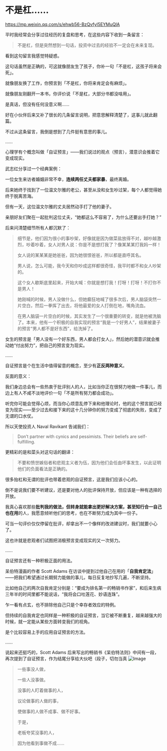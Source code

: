 # 不是杠……

https://mp.weixin.qq.com/s/ehwb56-BzQvfyl5EYMuQlA



平时我经常会分享过往经历的复盘和思考，在这些内容下收到一条留言：

> 不是杠，但是突然想到一句话，投资中过去的经验不一定会在未来复现。

看到这句留言我感觉特疑惑。

这句话虽然是正确的，可这就像朋友生了孩子，你补一句「不是杠，这孩子将来会死」。

就像朋友换了工作，你预言到「不是杠，你将来肯定会有麻烦」。

就像朋友刚翻开一本书，你评价说「不是杠，大部分书都没啥用」。

是真话，但没有任何没意义啊……

好在小伙伴后来又补了很长的几条留言说明，把意思解释清楚了，这事儿就此翻篇。

不过从这条留言，我倒是想到了几件挺有意思的事儿。

……

心理学有个概念叫做「自证预言」——我们说过的观点（预言），潜意识会推着它变成现实。

武志红分享过一个经典案例：

一位女生来访者婚姻非常不幸，**连续两任丈夫都家暴**，最终离婚。

后来她终于找到了一位温文尔雅的老公，甚至从没和女生吵过架，每个人都觉得她终于脱离苦海。

但有一天，这位温文尔雅的丈夫居然动手打了他的妻子。

亲朋好友们聚在一起批判这位丈夫，“她都这么不容易了，为什么还要出手打她？”

后来问清楚细节所有人都沉默了：

> 细节是，他们因为很小的事吵架，好像就是因为做菜盐放得不对，越吵越激烈，吵着吵着，女人对男人说：你是不是想打我了？像某某某打我妈一样！
>
> 女人说的某某某是她爸爸，因为她很恨爸爸，所以都是直呼其名。
>
> 男人说，怎么可能，我今天和你吵成这样都很奇怪，我平时都不和女人吵架的。
>
> 这个女人歇斯底里起来，开始大喊：你就是想打我！打呀！打呀！不打你不是男人！
>
> 她刚喊的时候，男人没做什么，但她癫狂地喊了很多次后，男人脑袋突然一片空白，然后一拳挥了出去，将他最爱的女人打倒在地，嘴角流血。
>
> 在男人脑袋一片空白的时候，其实发生了一个很重要的转变，就是他被洗脑了。本来，他有一个积极的自我实现的预言“我是一个好男人”，结果被妻子的预言“男人都不是好东西”，给洗掉了。

女生的预言是「男人没有一个好东西，男人都会打女人」，然后她的潜意识就会推动她“付出努力”，把自己的预言变为现实。

……

自证预言是个在生活中值得留意的概念，至少有**正反两种意义**。

反面的意义：

我们身边总会有一些热衷于批评别人的人，比如当你正在很努力地做一件事儿，而边上有人不咸不淡地评价一句「不是所有努力都会成功」。

听完你可能会觉得心烦，而当你心烦意乱停下来和他理论时，他的这个预言就已经变为现实——至少过去和接下来的这十几分钟你的努力变成了彻底的失败，变成了无谓的口水仗。

所以天使投资人 Naval Ravikant 告诫我们：

> Don’t partner with cynics and pessimists. Their beliefs are self-fulfilling.

更精彩的是和菜头对这句话的翻译：

> 不要和愤世嫉俗者和悲观主义者为伍，因为他们会任由坏事发生，以此证明他们的负面看法是正确的。

很多抬杠和无谓的批评也带着悲观的自证预言，这是我们应该小心的。

倒不是说我们要不听建议，还是要对他人的批评保持开放，但应该是一种有选择的开放。



我真心喜欢那些**批判我的做法，但转身就能拿出更好解决方案，甚至知行合一自己也在用**的人，我愿意倾听他们的思考，也在不断努力成为其中一份子。

可当一句评价仅仅停留在批评，却拿出不一个像样的改进建议时，我们就要小心了。

这也许就是悲观者们试图把消极预言变成现实的又一次努力。

……

自证预言还有一种积极正面的用法。

呆伯特漫画的作者 Scott Adams 在访谈中提到过他自己在用的「**自我肯定法**」——把我们希望通过长期努力能做的事儿，每日反复地抄写几遍，不断坚持。

比如他自己的两次自我肯定分别是：“要成为排名第一的畅销书作家”，和后来生病三年半的时间里都不能说话，“我将会口吐莲花、妙语连珠”。

乍一看有点玄，也不排除他自己只是个幸存者效应的特例。

但持续的自我肯定也同样是一种积极的自证预言，当它被不断重复，越来越强大的时候，就一定能从某些方面转变我们的视角。

是个比较容易上手的应用自证预言的方法。

……

说起来还挺巧的，Scott Adams 后来写出的畅销书《呆伯特法则》中间有一段，再次提到了自证预言，作为结尾分享给大伙吧（段子，切勿当真 ![Image](https://mmbiz.qpic.cn/mmbiz_png/xd1hVMKQsAErBXCN3E8PLpBGyqf2epKnswMUA9LXaSsSOkicuSBo85G6xMQ6VvJrS0UIcGia9Y0Dj65pqlxicmZhQ/640?wx_fmt=png&tp=webp&wxfrom=5&wx_lazy=1&wx_co=1)

> 一些事没人做，
>
> 一些人没事做。
>
> 没事的人盯着做事的人，
>
> 议论做事的人做的事，
>
> 使做事的人做不成事、做不好事。
>
> 于是，
>
> 老板夸奖没事的人，
>
> 因为他看到事做不成……

